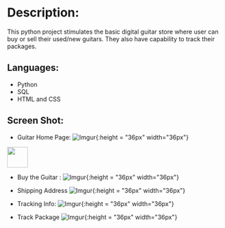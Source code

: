 # Description: 

This python project stimulates the basic digital guitar store where user can buy or sell their used/new guitars. They also have capability to track their packages.

## Languages:

* Python
* SQL
* HTML and CSS


## Screen Shot:

* Guitar Home Page:
![Imgur](http://i.imgur.com/zISw0U6.jpg){:height = "36px" width="36px"}

<img src = "http://i.imgur.com/zISw0U6.jpg" width="48" height="48">


* Buy the Guitar :
![Imgur](http://i.imgur.com/qTZdJ3O.jpg){:height = "36px" width="36px"}


* Shipping Address
![Imgur](http://i.imgur.com/To5iE6k.jpg){:height = "36px" width="36px"}


* Tracking Info:
![Imgur](http://i.imgur.com/HqWxn5Z.jpg){:height = "36px" width="36px"}


* Track Package
![Imgur](http://i.imgur.com/mXrqQ5m.jpg){:height = "36px" width="36px"}



